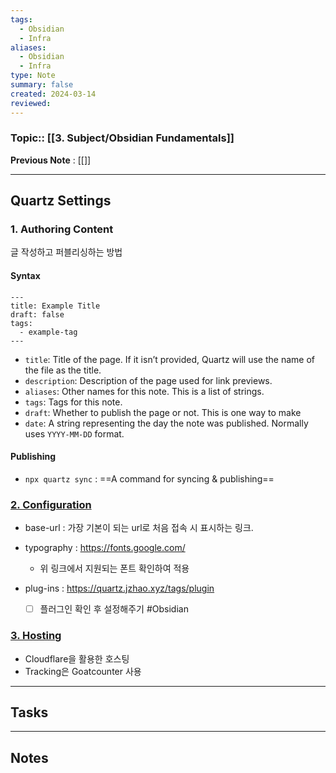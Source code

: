 ```yaml
---
tags:
  - Obsidian
  - Infra
aliases:
  - Obsidian
  - Infra
type: Note
summary: false
created: 2024-03-14
reviewed:
---
```

### Topic:: [[3. Subject/Obsidian Fundamentals]]
**Previous Note** : [[]]

- - -
## Quartz Settings 

### 1. Authoring Content
글 작성하고 퍼블리싱하는 방법

#### Syntax
```
--- 
title: Example Title
draft: false
tags:
  - example-tag
---
 ```

- `title`: Title of the page. If it isn’t provided, Quartz will use the name of the file as the title.
- `description`: Description of the page used for link previews.
- `aliases`: Other names for this note. This is a list of strings.
- `tags`: Tags for this note.
- `draft`: Whether to publish the page or not. This is one way to make 
- `date`: A string representing the day the note was published. Normally uses `YYYY-MM-DD` format.

#### Publishing
- `npx quartz sync` : ==A command for syncing & publishing==  

### [2. Configuration](https://quartz.jzhao.xyz/configuration)
- base-url : 가장 기본이 되는 url로 처음 접속 시 표시하는 링크.
  
- typography : https://fonts.google.com/
	- 위 링크에서 지원되는 폰트 확인하여 적용 
	  
- plug-ins : https://quartz.jzhao.xyz/tags/plugin
	- [ ] 플러그인 확인 후 설정해주기 #Obsidian

### [3. Hosting](https://quartz.jzhao.xyz/hosting)
- Cloudflare을 활용한 호스팅
- Tracking은 Goatcounter 사용

- - -
## Tasks


- - -
## Notes
